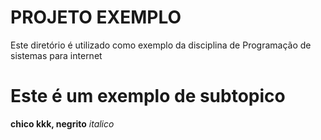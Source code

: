 # PROJETO EXEMPLO

Este diretório é utilizado como exemplo da disciplina de Programação de sistemas para internet

# Este é um exemplo de subtopico

**chico kkk, negrito**
*italico*

